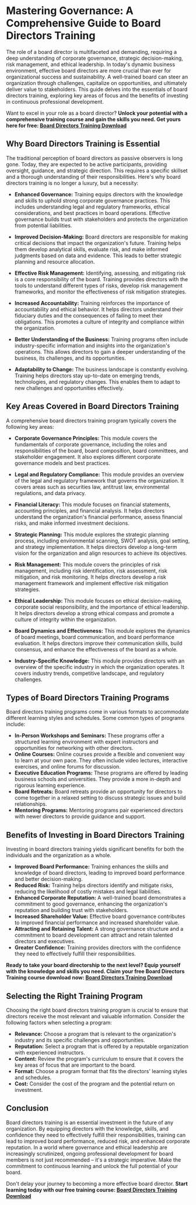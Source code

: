 # Mastering Governance: A Comprehensive Guide to Board Directors Training

The role of a board director is multifaceted and demanding, requiring a deep understanding of corporate governance, strategic decision-making, risk management, and ethical leadership.  In today's dynamic business environment, effective board directors are more crucial than ever for organizational success and sustainability.  A well-trained board can steer an organization through challenges, capitalize on opportunities, and ultimately deliver value to stakeholders. This guide delves into the essentials of board directors training, exploring key areas of focus and the benefits of investing in continuous professional development.

Want to excel in your role as a board director?  **Unlock your potential with a comprehensive training course and gain the skills you need. Get yours here for free: [Board Directors Training Download](https://udemywork.com/board-directors-training)**

## Why Board Directors Training is Essential

The traditional perception of board directors as passive observers is long gone. Today, they are expected to be active participants, providing oversight, guidance, and strategic direction. This requires a specific skillset and a thorough understanding of their responsibilities.  Here's why board directors training is no longer a luxury, but a necessity:

*   **Enhanced Governance:**  Training equips directors with the knowledge and skills to uphold strong corporate governance practices. This includes understanding legal and regulatory frameworks, ethical considerations, and best practices in board operations.  Effective governance builds trust with stakeholders and protects the organization from potential liabilities.

*   **Improved Decision-Making:**  Board directors are responsible for making critical decisions that impact the organization's future. Training helps them develop analytical skills, evaluate risk, and make informed judgments based on data and evidence. This leads to better strategic planning and resource allocation.

*   **Effective Risk Management:**  Identifying, assessing, and mitigating risk is a core responsibility of the board.  Training provides directors with the tools to understand different types of risks, develop risk management frameworks, and monitor the effectiveness of risk mitigation strategies.

*   **Increased Accountability:**  Training reinforces the importance of accountability and ethical behavior. It helps directors understand their fiduciary duties and the consequences of failing to meet their obligations. This promotes a culture of integrity and compliance within the organization.

*   **Better Understanding of the Business:**  Training programs often include industry-specific information and insights into the organization's operations. This allows directors to gain a deeper understanding of the business, its challenges, and its opportunities.

*   **Adaptability to Change:** The business landscape is constantly evolving. Training helps directors stay up-to-date on emerging trends, technologies, and regulatory changes. This enables them to adapt to new challenges and opportunities effectively.

## Key Areas Covered in Board Directors Training

A comprehensive board directors training program typically covers the following key areas:

*   **Corporate Governance Principles:**  This module covers the fundamentals of corporate governance, including the roles and responsibilities of the board, board composition, board committees, and stakeholder engagement. It also explores different corporate governance models and best practices.

*   **Legal and Regulatory Compliance:**  This module provides an overview of the legal and regulatory framework that governs the organization. It covers areas such as securities law, antitrust law, environmental regulations, and data privacy.

*   **Financial Literacy:**  This module focuses on financial statements, accounting principles, and financial analysis. It helps directors understand the organization's financial performance, assess financial risks, and make informed investment decisions.

*   **Strategic Planning:**  This module explores the strategic planning process, including environmental scanning, SWOT analysis, goal setting, and strategy implementation. It helps directors develop a long-term vision for the organization and align resources to achieve its objectives.

*   **Risk Management:**  This module covers the principles of risk management, including risk identification, risk assessment, risk mitigation, and risk monitoring. It helps directors develop a risk management framework and implement effective risk mitigation strategies.

*   **Ethical Leadership:**  This module focuses on ethical decision-making, corporate social responsibility, and the importance of ethical leadership. It helps directors develop a strong ethical compass and promote a culture of integrity within the organization.

*   **Board Dynamics and Effectiveness:**  This module explores the dynamics of board meetings, board communication, and board performance evaluation. It helps directors improve their communication skills, build consensus, and enhance the effectiveness of the board as a whole.

*   **Industry-Specific Knowledge:**  This module provides directors with an overview of the specific industry in which the organization operates. It covers industry trends, competitive landscape, and regulatory challenges.

## Types of Board Directors Training Programs

Board directors training programs come in various formats to accommodate different learning styles and schedules. Some common types of programs include:

*   **In-Person Workshops and Seminars:**  These programs offer a structured learning environment with expert instructors and opportunities for networking with other directors.
*   **Online Courses:**  Online courses provide a flexible and convenient way to learn at your own pace. They often include video lectures, interactive exercises, and online forums for discussion.
*   **Executive Education Programs:**  These programs are offered by leading business schools and universities. They provide a more in-depth and rigorous learning experience.
*   **Board Retreats:**  Board retreats provide an opportunity for directors to come together in a relaxed setting to discuss strategic issues and build relationships.
*   **Mentoring Programs:**  Mentoring programs pair experienced directors with newer directors to provide guidance and support.

## Benefits of Investing in Board Directors Training

Investing in board directors training yields significant benefits for both the individuals and the organization as a whole.

*   **Improved Board Performance:**  Training enhances the skills and knowledge of board directors, leading to improved board performance and better decision-making.
*   **Reduced Risk:**  Training helps directors identify and mitigate risks, reducing the likelihood of costly mistakes and legal liabilities.
*   **Enhanced Corporate Reputation:**  A well-trained board demonstrates a commitment to good governance, enhancing the organization's reputation and building trust with stakeholders.
*   **Increased Shareholder Value:**  Effective board governance contributes to improved financial performance and increased shareholder value.
*   **Attracting and Retaining Talent:**  A strong governance structure and a commitment to board development can attract and retain talented directors and executives.
*   **Greater Confidence:** Training provides directors with the confidence they need to effectively fulfill their responsibilities.

**Ready to take your board directorship to the next level?  Equip yourself with the knowledge and skills you need.  Claim your free Board Directors Training course download now: [Board Directors Training Download](https://udemywork.com/board-directors-training)**

## Selecting the Right Training Program

Choosing the right board directors training program is crucial to ensure that directors receive the most relevant and valuable information.  Consider the following factors when selecting a program:

*   **Relevance:**  Choose a program that is relevant to the organization's industry and its specific challenges and opportunities.
*   **Reputation:**  Select a program that is offered by a reputable organization with experienced instructors.
*   **Content:**  Review the program's curriculum to ensure that it covers the key areas of focus that are important to the board.
*   **Format:**  Choose a program format that fits the directors' learning styles and schedules.
*   **Cost:**  Consider the cost of the program and the potential return on investment.

## Conclusion

Board directors training is an essential investment in the future of any organization. By equipping directors with the knowledge, skills, and confidence they need to effectively fulfill their responsibilities, training can lead to improved board performance, reduced risk, and enhanced corporate reputation. In a world where governance and ethical leadership are increasingly scrutinized, ongoing professional development for board members is not just recommended – it's a strategic imperative. Make the commitment to continuous learning and unlock the full potential of your board.

Don't delay your journey to becoming a more effective board director. **Start learning today with our free training course: [Board Directors Training Download](https://udemywork.com/board-directors-training)**
